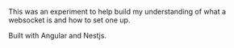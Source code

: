 This was an experiment to help build my understanding of what a websocket is and how to set one up.

Built with Angular and Nestjs.
